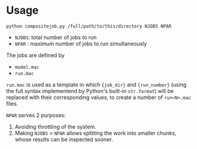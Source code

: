 # Usage

``` shell
python compositejob.py /full/path/to/this/directory NJOBS NPAR
```

+ `NJOBS`: total number of jobs to run
+ `NPAR` : maximum number of jobs to run simultaneously

The jobs are defined by

+ `model.mac`
+ `run.mac`

`run.mac` is used as a template in which `{job_dir}` and `{run_number}` (using
the full syntax implementend by Python's built-in `str.format`) will be replaced
with their corresponding values, to create a number of `run<N>.mac` files.

`NPAR` serves 2 purposes:

1. Avoiding throttling of the system.
2. Making `NJOBS` > `NPAR` allows splitting the work into smaller chunks, whose
   results can be inspected sooner.
   
